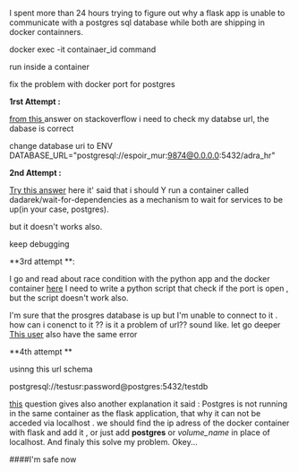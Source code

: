 I spent more than 24 hours trying to figure out why a flask app is unable to communicate with a postgres sql database 
while both are shipping in docker containners.


docker exec -it containaer_id command


run inside a container 


fix the problem with docker port for postgres

**1rst Attempt :**

[from this ](https://stackoverflow.com/a/48140493/4683950)
answer on stackoverflow i need to check my databse url, the dabase is correct

change database uri to
ENV DATABASE_URL="postgresql://espoir_mur:9874@0.0.0.0:5432/adra_hr"

**2nd Attempt :**

[Try this answer](https://stackoverflow.com/a/47378186/4683950)
here it' said that i should Y run a container called dadarek/wait-for-dependencies as a mechanism to wait 
for services to be up(in your case, postgres).

but it doesn't works also.


keep debugging 

**3rd attempt **:

I go and read about race condition with the python app and the docker container [here](https://github.com/arachnys/cabot/issues/416)
I need to write a python script that check if the port is open , but the script doesn't work also.

I'm sure that the prosgres database is up but I'm unable to connect to it .
how can i conenct to it ??
is it a problem of url??
sound like.
let go deeper
[This user](https://stackoverflow.com/q/49325745/4683950) also have the same error

**4th attempt **

usinng this url schema

postgresql://testusr:password@postgres:5432/testdb

[this](https://stackoverflow.com/a/48422901/4683950) question gives also another explanation it said :
Postgres is not running in the same container as the flask application, that why it can not be acceded via localhost .
we should find the ip adress of the docker container with flask and add it , or just add __postgres__  or _volume_name_ in place of localhost.
And finaly this solve my problem.
Okey...

####I'm safe now





